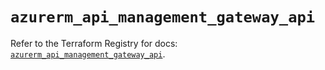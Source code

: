 # `azurerm_api_management_gateway_api`

Refer to the Terraform Registry for docs: [`azurerm_api_management_gateway_api`](https://registry.terraform.io/providers/hashicorp/azurerm/4.39.0/docs/resources/api_management_gateway_api).
